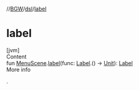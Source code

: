 //[BGW](../../index.md)/[dsl](index.md)/[label](label.md)



# label  
[jvm]  
Content  
fun [MenuScene](../tools.aqua.bgw.core/-menu-scene/index.md).[label](label.md)(func: [Label](../tools.aqua.bgw.elements.uielements/-label/index.md).() -> [Unit](https://kotlinlang.org/api/latest/jvm/stdlib/kotlin/-unit/index.html)): [Label](../tools.aqua.bgw.elements.uielements/-label/index.md)  
More info  


.

  



